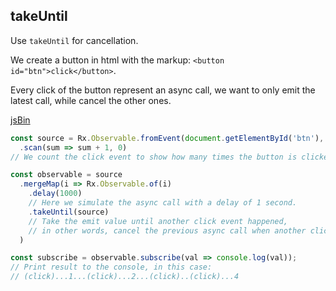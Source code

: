 ## takeUntil
Use `takeUntil` for cancellation.

We create a button in html with the markup: `<button id="btn">click</button>`.

Every click of the button represent an async call, we want to only emit the latest call, while cancel the other ones.

[jsBin](http://jsbin.com/paliqe/edit?js,console,output)

```js
const source = Rx.Observable.fromEvent(document.getElementById('btn'), 'click')
  .scan(sum => sum + 1, 0)
// We count the click event to show how many times the button is clicked.

const observable = source
  .mergeMap(i => Rx.Observable.of(i)
    .delay(1000)
    // Here we simulate the async call with a delay of 1 second.
    .takeUntil(source)
    // Take the emit value until another click event happened,
    // in other words, cancel the previous async call when another click arrived.
  )

const subscribe = observable.subscribe(val => console.log(val));
// Print result to the console, in this case:
// (click)...1...(click)...2...(click)..(click)...4
```

